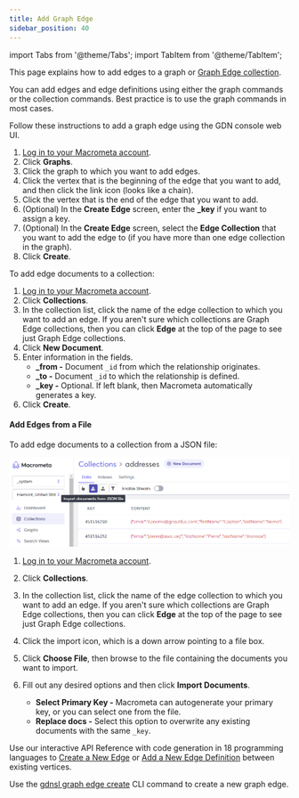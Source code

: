 ```yaml
---
title: Add Graph Edge
sidebar_position: 40
---
```


import Tabs from '@theme/Tabs';
import TabItem from '@theme/TabItem';

This page explains how to add edges to a graph or [Graph Edge collection](../../collections/graph-edge/).

You can add edges and edge definitions using either the graph commands or the collection commands. Best practice is to use the graph commands in most cases.

<Tabs groupId="operating-systems">
<TabItem value="console1" label="Web Console - Graph">

Follow these instructions to add a graph edge using the GDN console web UI.

1. [Log in to your Macrometa account](https://auth.paas.macrometa.io/).
2. Click **Graphs**.
3. Click the graph to which you want to add edges.
4. Click the vertex that is the beginning of the edge that you want to add, and then click the link icon (looks like a chain).
5. Click the vertex that is the end of the edge that you want to add.
6. (Optional) In the **Create Edge** screen, enter the **_key** if you want to assign a key.
7. (Optional) In the **Create Edge** screen, select the **Edge Collection** that you want to add the edge to (if you have more than one edge collection in the graph).
8. Click **Create**.

</TabItem>
<TabItem value="console2" label="Web Console - Collection">

To add edge documents to a collection:

1. [Log in to your Macrometa account](https://auth-play.macrometa.io/).
1. Click **Collections**.
1. In the collection list, click the name of the edge collection to which you want to add an edge. If you aren't sure which collections are Graph Edge collections, then you can click **Edge** at the top of the page to see just Graph Edge collections.
1. Click **New Document**.
1. Enter information in the fields.
   - **_from -** Document `_id` from which the relationship originates.
   - **_to -** Document `_id` to which the relationship is defined.
   - **_key -** Optional. If left blank, then Macrometa automatically generates a key.
1. Click **Create**.

#### Add Edges from a File

To add edge documents to a collection from a JSON file:

![Import a Document](/img/collections/import-docs.png)

1. [Log in to your Macrometa account](https://auth-play.macrometa.io/).
2. Click **Collections**.
3. In the collection list, click the name of the edge collection to which you want to add an edge. If you aren't sure which collections are Graph Edge collections, then you can click **Edge** at the top of the page to see just Graph Edge collections.
4. Click the import icon, which is a down arrow pointing to a file box.
5. Click **Choose File**, then browse to the file containing the documents you want to import.
6. Fill out any desired options and then click **Import Documents**.

   - **Select Primary Key -** Macrometa can autogenerate your primary key, or you can select one from the file.
   - **Replace docs -** Select this option to overwrite any existing documents with the same `_key`.

</TabItem>
<TabItem value="api" label="REST API">

Use our interactive API Reference with code generation in 18 programming languages to [Create a New Edge](https://www.macrometa.com/docs/api#/operations/CreateAnEdge) or [Add a New Edge Definition](https://www.macrometa.com/docs/api#/operations/AddEdgedefinition) between existing vertices.

</TabItem>
<TabItem value="cli" label="CLI">

Use the [gdnsl graph edge create](../../cli/graph-edges-cli#gdnsl-graph-edge-create) CLI command to create a new graph edge.

</TabItem>
</Tabs>
